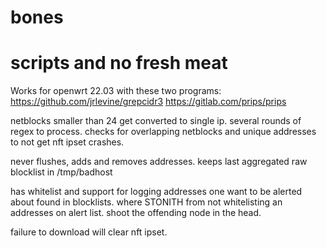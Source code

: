 # bones
# scripts and no fresh meat

Works for openwrt 22.03 with these two programs:
https://github.com/jrlevine/grepcidr3
https://gitlab.com/prips/prips

netblocks smaller than 24 get converted to single ip.
several rounds of regex to process.
checks for overlapping netblocks and unique addresses to not get nft ipset crashes.

never flushes, adds and removes addresses.
keeps last aggregated raw blocklist in /tmp/badhost

has whitelist and support for logging addresses one want to be alerted about found in blocklists.
where STONITH from not whitelisting an addresses on alert list.
shoot the offending node in the head.

failure to download will clear nft ipset.
